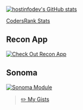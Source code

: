 [![hostinfodev's GitHub stats](https://github-readme-stats.vercel.app/api?username=hostinfodev&count_private=true&show_icons=true&theme=tokyonight)](https://github.com/anuraghazra/github-readme-stats)

[CodersRank Stats](https://cr-ss-service.azurewebsites.net/api/ScreenShot?widget=summary&username=YOUR_USERNAME)

## Recon App
[![Check Out Recon App](https://recon.us.com/img/favicon.ico)](https://recon.us.com)
## Sonoma
[![Sonoma Module](https://github-readme-stats.vercel.app/api/pin/?username=ceegroom&repo=sonoma)](https://github.com/anuraghazra/github-readme-stats)

>[ ✏️ My Gists](https://gist.github.com/hostinfodev)



